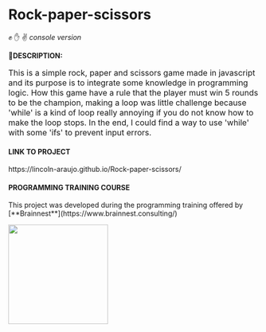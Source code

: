 # Rock-paper-scissors
:fist: :raised_hand: :v: <i style="color=C1C4C4"> console version </i>

:memo:**DESCRIPTION:** 
<p style="font-size: 16px">
    This is a simple rock, paper and scissors game made in javascript and its purpose is to integrate some knowledge in programming logic. 
    How this game have a rule that the player must win 5 rounds to be the champion, making a loop was little challenge because 'while' is a kind of loop really annoying if you do not know how to make the loop stops. In the end, I could find a way to use 'while' with some 'ifs' to prevent input errors.
</p>

#### **LINK TO PROJECT** 
 <p>https://lincoln-araujo.github.io/Rock-paper-scissors/</p>


#### **PROGRAMMING TRAINING COURSE**
<p>This project was developed during the programming training offered by [**Brainnest**](https://www.brainnest.consulting/)</p>

<a href="https://www.brainnest.consulting/"><img src="https://static.wixstatic.com/media/4fa9c2_0b28731f38304ed0989a8c0582f953a3~mv2.png/v1/fill/w_2500,h_2500,al_c/4fa9c2_0b28731f38304ed0989a8c0582f953a3~mv2.png" width="200" style="margin:auto auto"></a>